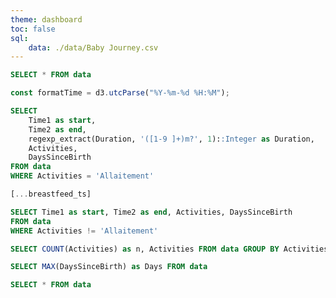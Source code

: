 ```yaml
---
theme: dashboard
toc: false
sql:
    data: ./data/Baby Journey.csv
---
```


```sql
SELECT * FROM data
```


<!-- <h1>Hello, Breastfeeding</h1>

```js
const rangeInput = Inputs.range(d3.extent([...raw_data].map((d) => d.DaysSinceBirth)), {label: "Day:", step: 1, value: [...days][0]['Days']});
const range = Generators.input(rangeInput);
```

<div class="grid grid-cols-4">
  <div class="card">
    <h2>Nombre jours d'existence</h2>
    <span class="big">${[...days][0]['Days']}</span>
  </div>
  <div class="card">
    <h2>Total nombre d'allaitements</h2>
    <span class="big">${[...count_pipi][0]['n']}</span>
  </div>
  <div class="card">
    <h2>Total nombre 💩</h2>
    <span class="big">${[...count_pipi][1]['n']}</span>
  </div>
  <div class="card">
    <h2>Total nombre pipi</h2>
    <span class="big">${[...count_pipi][2]['n']}</span>
  </div>
</div>

```js
const bf = [...breastfeed_ts].filter(d=>d.Activities==='Allaitement' && d.DaysSinceBirth === range)
```
```js
const emoji = ({ Selles: "💩", Pipi: "💧", "Lait exprimé": `💉`, "Allaitement.réconfort": "😌" })
```

<div class="grid grid-cols-1">
  <div class="card">
    ${rangeInput}
    ${resize((width) => Plot.plot({ 
    width,
    grid: true,
    nice:true,
    x: { transform: (x) => formatTime(x), label: "Date"  },
    y: { label: "Temps Cumulatif Allaitement (minutes)"  },
    color: {legend: true},
    marks: [
        Plot.lineY(bf, Plot.mapY("cumsum", {
            x: "start", y: "Duration", stroke: "lightgrey", 
            })),
        Plot.dotY(bf, Plot.mapY("cumsum", {
            x: "start", y: "Duration", fill: "black", tip: true, title: d=>`${d.start}(${d.Duration}min)`
            })),
        Plot.textX([...other_activities].filter(d=>d.DaysSinceBirth === range), {
            fontSize: 20,
            text: (d) => `${emoji[d.Activities]} `,
            x: "start",
            y: 5
        }),
        ]})
    )}
    ${resize((width) => Plot.plot({ 
            width,
            x: { transform: (x) => formatTime(x), label: null, fontSize: 0, tickSize: 0  },
            nice:true,
            marginLeft: 40,
            marks: [
                Plot.frame(),
                Plot.barX(bf, { x1: "start", x2: "end" })
            ]})
        )}
    </div>
</div>
<div class="card" style="padding: 0;">
        ${Inputs.table(raw_data)}
</div> -->


```js
const formatTime = d3.utcParse("%Y-%m-%d %H:%M");
```

```sql id=breastfeed_ts
SELECT 
    Time1 as start, 
    Time2 as end,
    regexp_extract(Duration, '([1-9 ]+)m?', 1)::Integer as Duration,
    Activities,
    DaysSinceBirth
FROM data 
WHERE Activities = 'Allaitement'
```

```js
[...breastfeed_ts]
```

```sql id=other_activities
SELECT Time1 as start, Time2 as end, Activities, DaysSinceBirth
FROM data 
WHERE Activities != 'Allaitement'
```

```sql id=count_pipi 
SELECT COUNT(Activities) as n, Activities FROM data GROUP BY Activities
```

```sql id=days 
SELECT MAX(DaysSinceBirth) as Days FROM data
```

```sql id=raw_data
SELECT * FROM data 
```